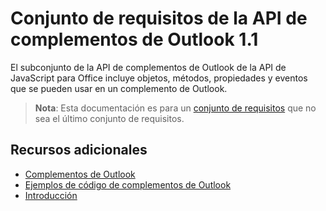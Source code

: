  

# Conjunto de requisitos de la API de complementos de Outlook 1.1

El subconjunto de la API de complementos de Outlook de la API de JavaScript para Office incluye objetos, métodos, propiedades y eventos que se pueden usar en un complemento de Outlook.

> **Nota**: Esta documentación es para un [conjunto de requisitos](tutorial-api-requirement-sets.md) que no sea el último conjunto de requisitos. 

## Recursos adicionales

- [Complementos de Outlook](../../docs/outlook/outlook-add-ins.md)
- [Ejemplos de código de complementos de Outlook](https://dev.outlook.com/MailAppsGettingStarted/Samples)
- [Introducción](https://dev.outlook.com/MailAppsGettingStarted/GetStarted)
